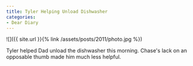 ```yaml
---
title: Tyler Helping Unload Dishwasher
categories:
- Dear Diary
---
```


![]({{ site.url }}{% link /assets/posts/2011/photo.jpg %})
  



Tyler helped Dad unload the dishwasher this morning. Chase's lack on an opposable thumb made him much less helpful.
